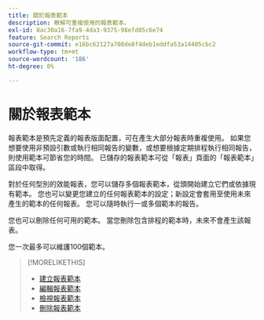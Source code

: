 ```yaml
---
title: 關於報表範本
description: 瞭解可重複使用的報表範本。
exl-id: 8ac30a16-7fa9-4da3-9375-98efd05c6e74
feature: Search Reports
source-git-commit: e16bc62127a708de8f4deb1eddfa53a14405cbc2
workflow-type: tm+mt
source-wordcount: '186'
ht-degree: 0%

---
```


# 關於報表範本

報表範本是預先定義的報表版面配置，可在產生大部分報表時重複使用。 如果您想要使用非預設引數或執行相同報告的變數，或想要根據定期排程執行相同報告，則使用範本可節省您的時間。 已儲存的報表範本可從「報表」頁面的「報表範本」區段中取得。

對於任何型別的效能報表，您可以儲存多個報表範本，從頭開始建立它們或依據現有範本。 您也可以變更您建立的任何報表範本的設定；新設定會套用至使用未來產生的範本的任何報表。 您可以隨時執行一或多個範本的報告。

您也可以刪除任何可用的範本。 當您刪除包含排程的範本時，未來不會產生該報表。

您一次最多可以維護100個範本。

>[!MORELIKETHIS]
>
>* [建立報表範本](template-create.md)
>* [編輯報表範本](template-edit.md)
>* [檢視報表範本](template-view.md)
>* [刪除報表範本](template-delete.md)
